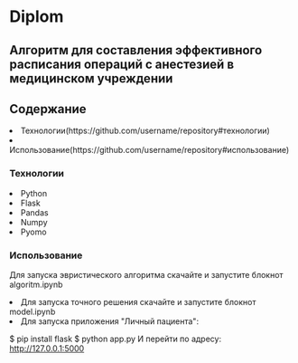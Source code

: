 # Diplom

## Алгоритм для составления эффективного расписания операций с анестезией в медицинском учреждении

## Содержание

<li>  Технологии(https://github.com/username/repository#технологии)

<li> Использование(https://github.com/username/repository#использование)

### Технологии

<li> Python
<li> Flask
<li> Pandas
<li> Numpy
<li> Pyomo

### Использование

Для запуска эвристического алгоритма скачайте и запустите блокнот algoritm.ipynb

<li> Для запуска точного решения скачайте и запустите блокнот model.ipynb

<li> Для запуска приложения "Личный пациента":

$ pip install flask
$ python app.py
И перейти по адресу: http://127.0.0.1:5000
